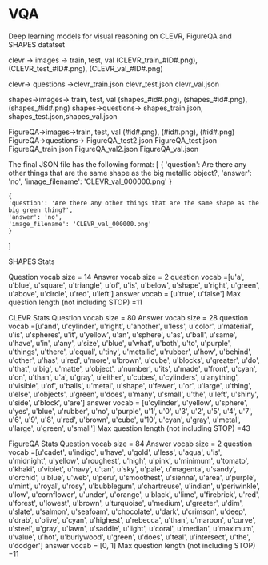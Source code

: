# VQA
Deep learning models for visual reasoning on CLEVR, FigureQA and SHAPES datatset


clevr -> images -> train, test, val
                   (CLEVR_train_#ID#.png), (CLEVR_test_#ID#.png),
                   (CLEVR_val_#ID#.png)

clevr-> questions ->clevr_train.json
                    clevr_test.json
                    clevr_val.json


shapes->images-> train, test, val
                 (shapes_#id#.png), (shapes_#id#.png), (shapes_#id#.png)
shapes->questions-> shapes_train.json,
                    shapes_test.json,shapes_val.json


FigureQA->images->train, test, val
                    (#id#.png), (#id#.png), (#id#.png)
FigureQA->questions-> FigureQA_test2.json 
                    FigureQA_test.json
                    FigureQA_train.json
                    FigureQA_val2.json
                    FigureQA_val.json


The final JSON file has the following format:
[
    {
    'question': Are there any other things that are the same shape as the big metallic object?,
    'answer': 'no',
    'image_filename': 'CLEVR_val_000000.png'
    }

    {
    'question': 'Are there any other things that are the same shape as the big green thing?',
    'answer': 'no',
    'image_filename': 'CLEVR_val_000000.png'
    }
]



SHAPES Stats

Question vocab size = 14
Answer vocab size = 2
question vocab =[u'a', u'blue', u'square', u'triangle', u'of', u'is', u'below', u'shape', u'right', u'green', u'above', u'circle', u'red', u'left']
answer vocab = [u'true', u'false']
Max question length (not including STOP) =11


CLEVR Stats
Question vocab size = 80
Answer vocab size = 28
question vocab =[u'and', u'cylinder', u'right', u'another', u'less', u'color', u'material', u'is', u'spheres', u'it', u'yellow', u'an', u'sphere', u'as', u'ball', u'same', u'have', u'in', u'any', u'size', u'blue', u'what', u'both', u'to', u'purple', u'things', u'there', u'equal', u'tiny', u'metallic', u'rubber', u'how', u'behind', u'other', u'has', u'red', u'more', u'brown', u'cube', u'blocks', u'greater', u'do', u'that', u'big', u'matte', u'object', u'number', u'its', u'made', u'front', u'cyan', u'on', u'than', u'a', u'gray', u'either', u'cubes', u'cylinders', u'anything', u'visible', u'of', u'balls', u'metal', u'shape', u'fewer', u'or', u'large', u'thing', u'else', u'objects', u'green', u'does', u'many', u'small', u'the', u'left', u'shiny', u'side', u'block', u'are']
answer vocab = [u'cylinder', u'yellow', u'sphere', u'yes', u'blue', u'rubber', u'no', u'purple', u'1', u'0', u'3', u'2', u'5', u'4', u'7', u'6', u'9', u'8', u'red', u'brown', u'cube', u'10', u'cyan', u'gray', u'metal', u'large', u'green', u'small']
Max question length (not including STOP) =43


FigureQA Stats
Question vocab size = 84
Answer vocab size = 2
question vocab =[u'cadet', u'indigo', u'have', u'gold', u'less', u'aqua', u'is', u'midnight', u'yellow', u'roughest', u'high', u'pink', u'minimum', u'tomato', u'khaki', u'violet', u'navy', u'tan', u'sky', u'pale', u'magenta', u'sandy', u'orchid', u'blue', u'web', u'peru', u'smoothest', u'sienna', u'area', u'purple', u'mint', u'royal', u'rosy', u'bubblegum', u'chartreuse', u'indian', u'periwinkle', u'low', u'cornflower', u'under', u'orange', u'black', u'lime', u'firebrick', u'red', u'forest', u'lowest', u'brown', u'turquoise', u'medium', u'greater', u'dim', u'slate', u'salmon', u'seafoam', u'chocolate', u'dark', u'crimson', u'deep', u'drab', u'olive', u'cyan', u'highest', u'rebecca', u'than', u'maroon', u'curve', u'steel', u'gray', u'lawn', u'saddle', u'light', u'coral', u'median', u'maximum', u'value', u'hot', u'burlywood', u'green', u'does', u'teal', u'intersect', u'the', u'dodger']
answer vocab = [0, 1]
Max question length (not including STOP) =11

